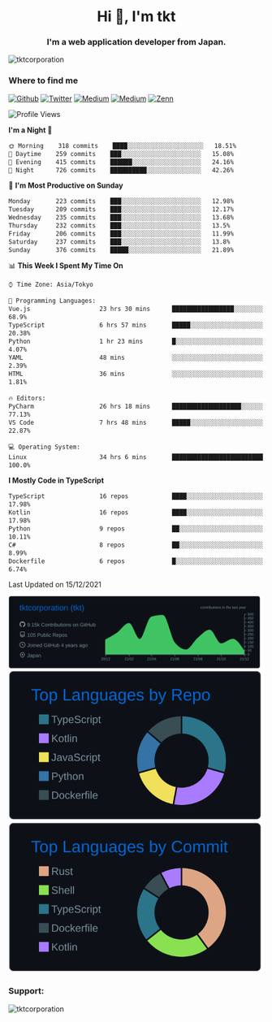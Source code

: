 <h1 align="center">Hi 👋, I'm tkt</h1>
<h3 align="center">I'm a web application developer from Japan.</h3>

<p align="left"> <img src="https://komarev.com/ghpvc/?username=tktcorporation&label=Profile%20views&color=0e75b6&style=flat" alt="tktcorporation" /> </p>

<h3>Where to find me</h3>
<p>
<a href="https://github.com/tktcorporation" target="_blank"><img alt="Github" src="https://img.shields.io/badge/GitHub-%2312100E.svg?&style=for-the-badge&logo=Github&logoColor=white" /></a>
<a href="https://twitter.com/tktcorporation" target="_blank"><img alt="Twitter" src="https://img.shields.io/badge/twitter-%231DA1F2.svg?&style=for-the-badge&logo=twitter&logoColor=white" /></a>
<a href="https://www.linkedin.com/in/tktcorporation" target="_blank"><img alt="Medium" src="https://img.shields.io/badge/linkdin-0a66c2.svg?&style=for-the-badge&logo=linkedin&logoColor=white" /></a>
<a href="https://qiita.com/tktcorporation" target="_blank"><img alt="Medium" src="https://img.shields.io/badge/qiita-55C500.svg?&style=for-the-badge&logo=qiita&logoColor=white" /></a>
<a href="https://zenn.dev/tktcorporation" target="_blank"><img alt="Zenn" src="https://img.shields.io/badge/Zenn-3EA8FF.svg?&style=for-the-badge&logo=Zenn&logoColor=white" /></a>
</p>
  
<!--START_SECTION:waka-->
![Profile Views](http://img.shields.io/badge/Profile%20Views-9-blue)

**I'm a Night 🦉** 

```text
🌞 Morning    318 commits    ████░░░░░░░░░░░░░░░░░░░░░   18.51% 
🌆 Daytime    259 commits    ███░░░░░░░░░░░░░░░░░░░░░░   15.08% 
🌃 Evening    415 commits    ██████░░░░░░░░░░░░░░░░░░░   24.16% 
🌙 Night      726 commits    ██████████░░░░░░░░░░░░░░░   42.26%

```
📅 **I'm Most Productive on Sunday** 

```text
Monday       223 commits    ███░░░░░░░░░░░░░░░░░░░░░░   12.98% 
Tuesday      209 commits    ███░░░░░░░░░░░░░░░░░░░░░░   12.17% 
Wednesday    235 commits    ███░░░░░░░░░░░░░░░░░░░░░░   13.68% 
Thursday     232 commits    ███░░░░░░░░░░░░░░░░░░░░░░   13.5% 
Friday       206 commits    ███░░░░░░░░░░░░░░░░░░░░░░   11.99% 
Saturday     237 commits    ███░░░░░░░░░░░░░░░░░░░░░░   13.8% 
Sunday       376 commits    █████░░░░░░░░░░░░░░░░░░░░   21.89%

```


📊 **This Week I Spent My Time On** 

```text
⌚︎ Time Zone: Asia/Tokyo

💬 Programming Languages: 
Vue.js                   23 hrs 30 mins      █████████████████░░░░░░░░   68.9% 
TypeScript               6 hrs 57 mins       █████░░░░░░░░░░░░░░░░░░░░   20.38% 
Python                   1 hr 23 mins        █░░░░░░░░░░░░░░░░░░░░░░░░   4.07% 
YAML                     48 mins             ░░░░░░░░░░░░░░░░░░░░░░░░░   2.39% 
HTML                     36 mins             ░░░░░░░░░░░░░░░░░░░░░░░░░   1.81%

🔥 Editors: 
PyCharm                  26 hrs 18 mins      ███████████████████░░░░░░   77.13% 
VS Code                  7 hrs 48 mins       █████░░░░░░░░░░░░░░░░░░░░   22.87%

💻 Operating System: 
Linux                    34 hrs 6 mins       █████████████████████████   100.0%

```

**I Mostly Code in TypeScript** 

```text
TypeScript               16 repos            ████░░░░░░░░░░░░░░░░░░░░░   17.98% 
Kotlin                   16 repos            ████░░░░░░░░░░░░░░░░░░░░░   17.98% 
Python                   9 repos             ██░░░░░░░░░░░░░░░░░░░░░░░   10.11% 
C#                       8 repos             ██░░░░░░░░░░░░░░░░░░░░░░░   8.99% 
Dockerfile               6 repos             █░░░░░░░░░░░░░░░░░░░░░░░░   6.74%

```



 Last Updated on 15/12/2021
<!--END_SECTION:waka-->

[![](https://raw.githubusercontent.com/tktcorporation/tktcorporation/master/profile-summary-card-output/github_dark/0-profile-details.svg)](https://github.com/vn7n24fzkq/github-profile-summary-cards)
[![](https://raw.githubusercontent.com/tktcorporation/tktcorporation/master/profile-summary-card-output/github_dark/1-repos-per-language.svg)](https://github.com/vn7n24fzkq/github-profile-summary-cards) [![](https://raw.githubusercontent.com/tktcorporation/tktcorporation/master/profile-summary-card-output/github_dark/2-most-commit-language.svg)](https://github.com/vn7n24fzkq/github-profile-summary-cards)

<h3 align="left">Support:</h3>
<p><a href="https://www.buymeacoffee.com/tktcorporation"> <img align="left" src="https://cdn.buymeacoffee.com/buttons/v2/default-yellow.png" height="50" width="210" alt="tktcorporation" /></a></p><br><br>
